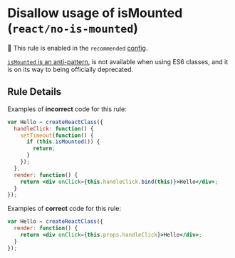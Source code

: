 # Disallow usage of isMounted (`react/no-is-mounted`)

💼 This rule is enabled in the `recommended` [config](https://github.com/jsx-eslint/eslint-plugin-react/#shareable-configs).

<!-- end auto-generated rule header -->

[`isMounted` is an anti-pattern][anti-pattern], is not available when using ES6 classes, and it is on its way to being officially deprecated.

[anti-pattern]: https://facebook.github.io/react/blog/2015/12/16/ismounted-antipattern.html

## Rule Details

Examples of **incorrect** code for this rule:

```jsx
var Hello = createReactClass({
  handleClick: function() {
    setTimeout(function() {
      if (this.isMounted()) {
        return;
      }
    });
  },
  render: function() {
    return <div onClick={this.handleClick.bind(this)}>Hello</div>;
  }
});
```

Examples of **correct** code for this rule:

```jsx
var Hello = createReactClass({
  render: function() {
    return <div onClick={this.props.handleClick}>Hello</div>;
  }
});
```
